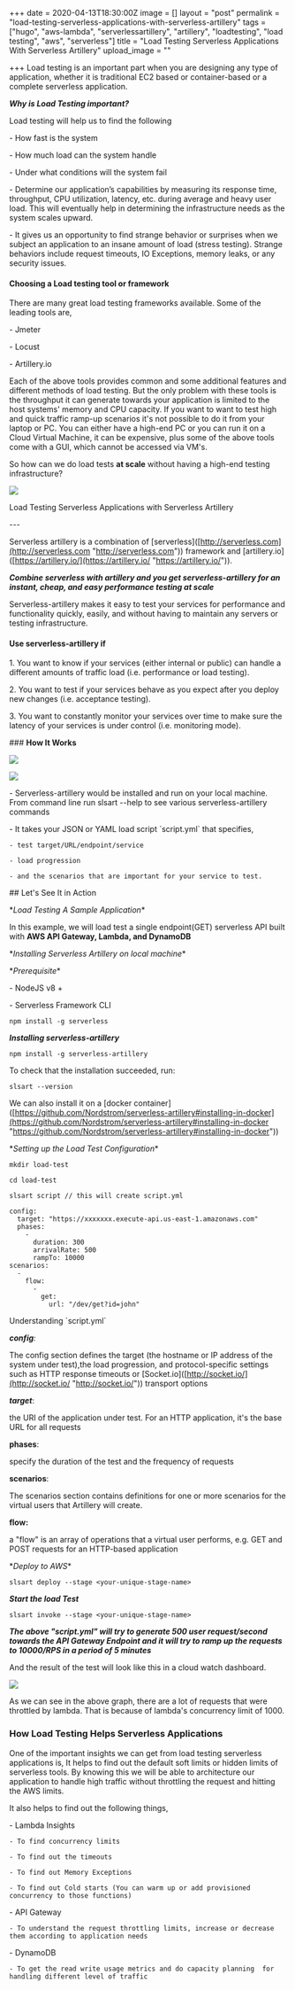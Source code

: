 +++
date = 2020-04-13T18:30:00Z
image = []
layout = "post"
permalink = "load-testing-serverless-applications-with-serverless-artillery"
tags = ["hugo", "aws-lambda", "serverlessartillery", "artillery", "loadtesting", "load testing", "aws", "serverless"]
title = "Load Testing Serverless Applications With Serverless Artillery"
upload_image = ""

+++
Load testing is an important part when you are designing any type of application, whether it is traditional EC2 based or container-based or a complete serverless application.

**_Why is Load Testing important?_**

Load testing will help us to find the following

\- How fast is the system

\- How much load can the system handle

\- Under what conditions will the system fail

\- Determine our application’s capabilities by measuring its response time, throughput, CPU utilization, latency, etc. during average and heavy user load. This will eventually help in determining the infrastructure needs as the system scales upward.

\- It gives us an opportunity to find strange behavior or surprises when we subject an application to an insane amount of load (stress testing). Strange behaviors include request timeouts, IO Exceptions, memory leaks, or any security issues.

#### **Choosing a Load testing tool or framework**

There are many great load testing frameworks available. Some of the leading tools are,

\- Jmeter

\- Locust

\- Artillery.io

Each of the above tools provides common and some additional features and different methods of load testing. But the only problem with these tools is the throughput it can generate towards your application is limited to the host systems' memory and CPU capacity. If you want to want to test high and quick traffic ramp-up scenarios it's not possible to do it from your laptop or PC. You can either have a high-end PC or you can run it on a Cloud Virtual Machine, it can be expensive, plus some of the above tools come with a GUI, which cannot be accessed via VM's.

So how can we do load tests **at scale** without having a high-end testing infrastructure?

![](/static/uploads/modern-problems-require-5c6590-1.jpg)

Load Testing Serverless Applications with Serverless Artillery

\---

Serverless artillery is a combination of \[serverless\]([http://serverless.com](http://serverless.com "http://serverless.com")) framework and \[artillery.io\]([https://artillery.io/](https://artillery.io/ "https://artillery.io/")).

**_Combine serverless with artillery and you get serverless-artillery for an instant, cheap, and easy performance testing at scale_**

Serverless-artillery makes it easy to test your services for performance and functionality quickly, easily, and without having to maintain any servers or testing infrastructure.

#### **Use serverless-artillery if**

1\. You want to know if your services (either internal or public) can handle a different amounts of traffic load (i.e. performance or load testing).

2\. You want to test if your services behave as you expect after you deploy new changes (i.e. acceptance testing).

3\. You want to constantly monitor your services over time to make sure the latency of your services is under control (i.e. monitoring mode).

\### **How It Works**

![](/uploads/howitworks-1.jpg)

![](/uploads/architecture-1.gif)

\- Serverless-artillery would be installed and run on your local machine. From command line run slsart --help to see various serverless-artillery commands

\- It takes your JSON or YAML load script \`script.yml\` that specifies,

    - test target/URL/endpoint/service
    
    - load progression
    
    - and the scenarios that are important for your service to test.

\## Let's See It in Action

\*_Load Testing A Sample Application_*

In this example, we will load test a single endpoint(GET) serverless API built with **AWS API Gateway, Lambda, and DynamoDB**

\*_Installing Serverless Artillery on local machine_*

\*_Prerequisite_*

\- NodeJS v8 +

\- Serverless Framework CLI

    npm install -g serverless

**_Installing serverless-artillery_**

    npm install -g serverless-artillery

To check that the installation succeeded, run:

    slsart --version

We can also install it on a \[docker container\]([https://github.com/Nordstrom/serverless-artillery#installing-in-docker](https://github.com/Nordstrom/serverless-artillery#installing-in-docker "https://github.com/Nordstrom/serverless-artillery#installing-in-docker"))

\*_Setting up the Load Test Configuration_*

    mkdir load-test
    
    cd load-test
    
    slsart script // this will create script.yml
    
    config:
      target: "https://xxxxxxx.execute-api.us-east-1.amazonaws.com"
      phases:
        -
          duration: 300
          arrivalRate: 500
          rampTo: 10000
    scenarios:
      -
        flow:
          -
            get:
              url: "/dev/get?id=john"

Understanding \`script.yml\`

**_config_**_:_

The config section defines the target (the hostname or IP address of the system under test),the load progression, and protocol-specific settings such as HTTP response timeouts or \[Socket.io\]([http://socket.io/](http://socket.io/ "http://socket.io/")) transport options

**_target_**:

the URI of the application under test. For an HTTP application, it's the base URL for all requests

**phases**:

specify the duration of the test and the frequency of requests

**scenarios**:

The scenarios section contains definitions for one or more scenarios for the virtual users that Artillery will create.

**flow:**

a "flow" is an array of operations that a virtual user performs, e.g. GET and POST requests for an HTTP-based application

\*_Deploy to AWS_*

    slsart deploy --stage <your-unique-stage-name>

**_Start the load Test_**

    slsart invoke --stage <your-unique-stage-name>

**_The above "script.yml" will try to generate 500 user request/second  towards the API Gateway Endpoint and it will try to ramp up the requests to 10000/RPS in a period of 5 minutes_**

And the result of the test will look like this in a cloud watch dashboard.

![](/uploads/cw-graph.png)

As we can see in the above graph, there are a lot of requests that were throttled by lambda. That is because of lambda's concurrency limit of 1000.

### How Load Testing Helps Serverless Applications

One of the important insights we can get from load testing serverless applications is, It helps to find out the default soft limits or hidden limits of serverless tools. By knowing this we will be able to architecture our application to handle high traffic without throttling the request and hitting the AWS limits.

It also helps to find out the following things,

\- Lambda Insights

    - To find concurrency limits
    
    - To find out the timeouts
    
    - To find out Memory Exceptions
    
    - To find out Cold starts (You can warm up or add provisioned concurrency to those functions)

\- API Gateway

    - To understand the request throttling limits, increase or decrease them according to application needs

\- DynamoDB

    - To get the read write usage metrics and do capacity planning  for handling different level of traffic